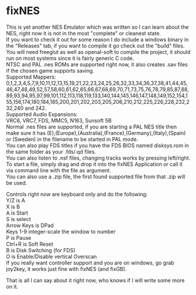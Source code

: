 # fixNES
This is yet another NES Emulator which was written so I can learn about the NES, right now it is not in the most "complete" or cleanest state.  
If you want to check it out for some reason I do include a windows binary in the "Releases" tab, if you want to compile it go check out the "build" files.  
You will need freeglut as well as openal-soft to compile the project, it should run on most systems since it is fairly generic C code.  
NTSC and PAL .nes ROMs are supported right now, it also creates .sav files if the chosen game supports saving.  
Supported Mappers:  
0,1,2,3,4,5,7,9,10,11,12,13,15,19,21,22,23,24,25,26,32,33,34,36,37,38,41,44,45,46,47,48,49,52,57,58,60,61,62,65,66,67,68,69,70,71,73,75,76,78,79,85,87,88,89,93,94,95,97,99,101,112,113,118,119,133,140,144,145,146,147,148,149,152,154,155,156,174,180,184,185,200,201,202,203,205,206,210,212,225,226,228,232,232,240 and 242.  
Supported Audio Expansions:  
VRC6, VRC7, FDS, MMC5, N163, Sunsoft 5B  
Normal .nes files are supported, if you are starting a PAL NES title then make sure it has (E),(Europe),(Australia),(France),(Germany),(Italy),(Spain) or (Sweden) in the filename to be started in PAL mode.  
You can also play FDS titles if you have the FDS BIOS named disksys.rom in the same folder as your .fds/.qd files.  
You can also listen to .nsf files, changing tracks works by pressing left/right.  
To start a file, simply drag and drop it into the fixNES Application or call it via command line with the file as argument.  
You can also use a .zip file, the first found supported file from that .zip will be used.    

Controls right now are keyboard only and do the following:  
Y/Z is A  
X is B  
A is Start  
S is select  
Arrow Keys is DPad  
Keys 1-9 integer-scale the window to number  
P is Pause  
Ctrl+R is Soft Reset  
B is Disk Switching (for FDS)  
O is Enable/Disable vertical Overscan  
If you really want controller support and you are on windows, go grab joy2key, it works just fine with fixNES (and fixGB).    

That is all I can say about it right now, who knows if I will write some more on it.  
